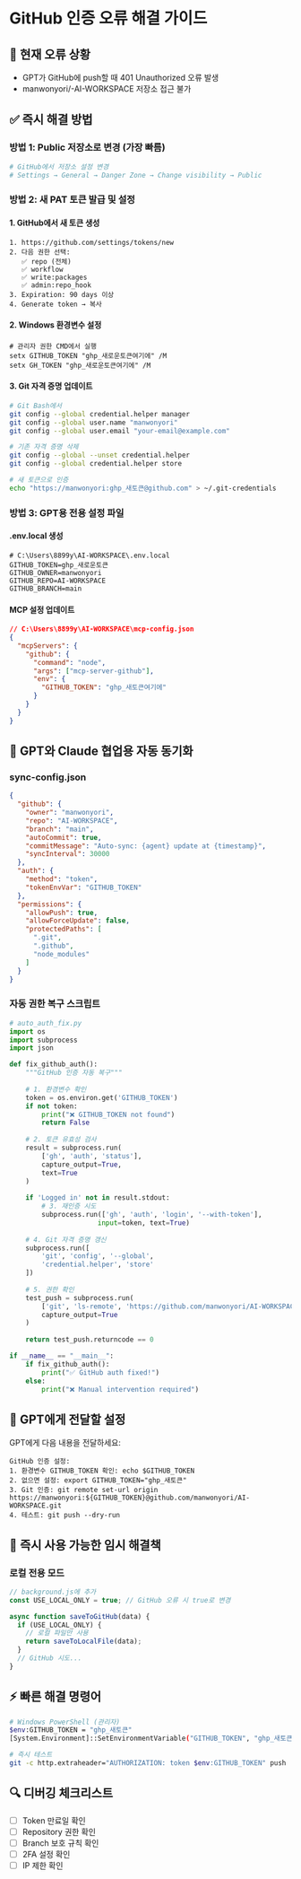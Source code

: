 # GitHub 인증 오류 해결 가이드

## 🚨 현재 오류 상황
- GPT가 GitHub에 push할 때 401 Unauthorized 오류 발생
- manwonyori/-AI-WORKSPACE 저장소 접근 불가

## ✅ 즉시 해결 방법

### 방법 1: Public 저장소로 변경 (가장 빠름)
```bash
# GitHub에서 저장소 설정 변경
# Settings → General → Danger Zone → Change visibility → Public
```

### 방법 2: 새 PAT 토큰 발급 및 설정

#### 1. GitHub에서 새 토큰 생성
```
1. https://github.com/settings/tokens/new
2. 다음 권한 선택:
   ✅ repo (전체)
   ✅ workflow
   ✅ write:packages
   ✅ admin:repo_hook
3. Expiration: 90 days 이상
4. Generate token → 복사
```

#### 2. Windows 환경변수 설정
```batch
# 관리자 권한 CMD에서 실행
setx GITHUB_TOKEN "ghp_새로운토큰여기에" /M
setx GH_TOKEN "ghp_새로운토큰여기에" /M
```

#### 3. Git 자격 증명 업데이트
```bash
# Git Bash에서
git config --global credential.helper manager
git config --global user.name "manwonyori"
git config --global user.email "your-email@example.com"

# 기존 자격 증명 삭제
git config --global --unset credential.helper
git config --global credential.helper store

# 새 토큰으로 인증
echo "https://manwonyori:ghp_새토큰@github.com" > ~/.git-credentials
```

### 방법 3: GPT용 전용 설정 파일

#### .env.local 생성
```env
# C:\Users\8899y\AI-WORKSPACE\.env.local
GITHUB_TOKEN=ghp_새로운토큰
GITHUB_OWNER=manwonyori
GITHUB_REPO=AI-WORKSPACE
GITHUB_BRANCH=main
```

#### MCP 설정 업데이트
```json
// C:\Users\8899y\AI-WORKSPACE\mcp-config.json
{
  "mcpServers": {
    "github": {
      "command": "node",
      "args": ["mcp-server-github"],
      "env": {
        "GITHUB_TOKEN": "ghp_새토큰여기에"
      }
    }
  }
}
```

## 🔧 GPT와 Claude 협업용 자동 동기화

### sync-config.json
```json
{
  "github": {
    "owner": "manwonyori",
    "repo": "AI-WORKSPACE",
    "branch": "main",
    "autoCommit": true,
    "commitMessage": "Auto-sync: {agent} update at {timestamp}",
    "syncInterval": 30000
  },
  "auth": {
    "method": "token",
    "tokenEnvVar": "GITHUB_TOKEN"
  },
  "permissions": {
    "allowPush": true,
    "allowForceUpdate": false,
    "protectedPaths": [
      ".git",
      ".github",
      "node_modules"
    ]
  }
}
```

### 자동 권한 복구 스크립트
```python
# auto_auth_fix.py
import os
import subprocess
import json

def fix_github_auth():
    """GitHub 인증 자동 복구"""
    
    # 1. 환경변수 확인
    token = os.environ.get('GITHUB_TOKEN')
    if not token:
        print("❌ GITHUB_TOKEN not found")
        return False
    
    # 2. 토큰 유효성 검사
    result = subprocess.run(
        ['gh', 'auth', 'status'],
        capture_output=True,
        text=True
    )
    
    if 'Logged in' not in result.stdout:
        # 3. 재인증 시도
        subprocess.run(['gh', 'auth', 'login', '--with-token'], 
                      input=token, text=True)
    
    # 4. Git 자격 증명 갱신
    subprocess.run([
        'git', 'config', '--global',
        'credential.helper', 'store'
    ])
    
    # 5. 권한 확인
    test_push = subprocess.run(
        ['git', 'ls-remote', 'https://github.com/manwonyori/AI-WORKSPACE.git'],
        capture_output=True
    )
    
    return test_push.returncode == 0

if __name__ == "__main__":
    if fix_github_auth():
        print("✅ GitHub auth fixed!")
    else:
        print("❌ Manual intervention required")
```

## 📝 GPT에게 전달할 설정

GPT에게 다음 내용을 전달하세요:

```
GitHub 인증 설정:
1. 환경변수 GITHUB_TOKEN 확인: echo $GITHUB_TOKEN
2. 없으면 설정: export GITHUB_TOKEN="ghp_새토큰"
3. Git 인증: git remote set-url origin https://manwonyori:${GITHUB_TOKEN}@github.com/manwonyori/AI-WORKSPACE.git
4. 테스트: git push --dry-run
```

## 🚀 즉시 사용 가능한 임시 해결책

### 로컬 전용 모드
```javascript
// background.js에 추가
const USE_LOCAL_ONLY = true; // GitHub 오류 시 true로 변경

async function saveToGitHub(data) {
  if (USE_LOCAL_ONLY) {
    // 로컬 파일만 사용
    return saveToLocalFile(data);
  }
  // GitHub 시도...
}
```

## ⚡ 빠른 해결 명령어
```bash
# Windows PowerShell (관리자)
$env:GITHUB_TOKEN = "ghp_새토큰"
[System.Environment]::SetEnvironmentVariable("GITHUB_TOKEN", "ghp_새토큰", "Machine")

# 즉시 테스트
git -c http.extraheader="AUTHORIZATION: token $env:GITHUB_TOKEN" push
```

## 🔍 디버깅 체크리스트
- [ ] Token 만료일 확인
- [ ] Repository 권한 확인  
- [ ] Branch 보호 규칙 확인
- [ ] 2FA 설정 확인
- [ ] IP 제한 확인